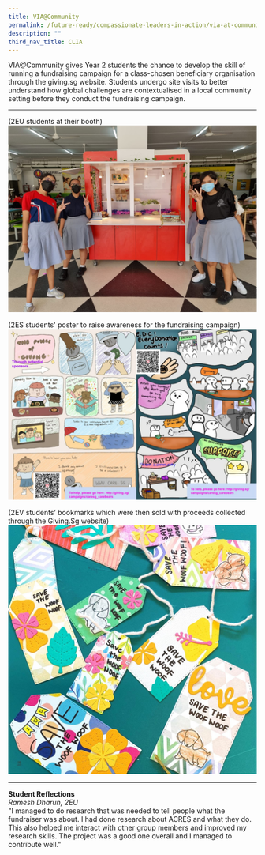 ```yaml
---
title: VIA@Community
permalink: /future-ready/compassionate-leaders-in-action/via-at-community/
description: ""
third_nav_title: CLIA
---
```

VIA@Community gives Year 2 students the chance to develop the skill of running a fundraising campaign for a class-chosen beneficiary organisation through the giving.sg website. Students undergo site visits to better understand how global challenges are contextualised in a local community setting before they conduct the fundraising campaign.

---

(2EU students at their booth)
![](/images/Untitled%20(2).png)

(2ES students' poster to raise awareness for the fundraising campaign)
![](/images/Capture.png)

(2EV students’ bookmarks which were then sold with proceeds collected through the Giving.Sg website)
![](/images/Untitled%20(3).png)

---

**Student Reflections** <br>
_Ramesh Dharun, 2EU_  <br>
"I managed to do research that was needed to tell people what the fundraiser was about. I had done research about ACRES and what they do. This also helped me interact with other group members and improved my research skills. The project was a good one overall and I managed to contribute well."